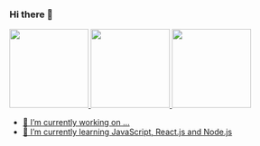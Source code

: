 ### Hi there 👋

<div class="main">
  <a href="https://github.com/dionisiofernandes">
  <img height="140em"  src="https://github-readme-stats.vercel.app/api?username=dionisiofernandes&show_icons=true&theme=dark&include_all_commits=true&count_private=true"/>
  <img height="140em" src="https://i.imgur.com/sClw0Vn.png">
  <img height="140em" src="https://github-readme-stats.vercel.app/api/top-langs/?username=dionisiofernandes&layout=compact&langs_count=7&theme=dark"/>
 
</div>



- 🔭 I’m currently working on ...
- 🌱 I’m currently learning JavaScript, React.js and Node.js


